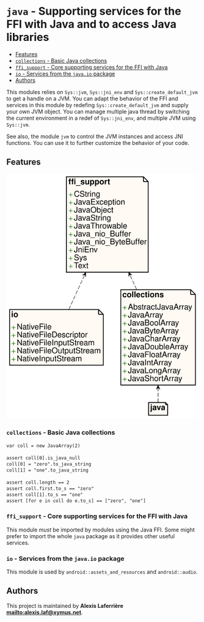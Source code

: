 # `java` - Supporting services for the FFI with Java and to access Java libraries

* [Features](#Features)
* [`collections` - Basic Java collections](#`collections`---Basic-Java-collections)
* [`ffi_support` - Core supporting services for the FFI with Java](#`ffi_support`---Core-supporting-services-for-the-FFI-with-Java)
* [`io` - Services from the `java.io` package](#`io`---Services-from-the-`java.io`-package)
* [Authors](#Authors)

This modules relies on `Sys::jvm`, `Sys::jni_env` and
`Sys::create_default_jvm` to get a handle on a JVM. You can adapt the
behavior of the FFI and services in this module by redefing
`Sys::create_default_jvm` and supply your own JVM object. You can manage
multiple java thread by switching the current environment in a redef
of `Sys::jni_env`, and multiple JVM using `Sys::jvm`.

See also, the module `jvm` to control the JVM instances and access JNI functions.
You can use it to further customize the behavior of your code.

## Features

![Diagram for `java`](uml-java.svg)

### `collections` - Basic Java collections

~~~
var coll = new JavaArray(2)

assert coll[0].is_java_null
coll[0] = "zero".to_java_string
coll[1] = "one".to_java_string

assert coll.length == 2
assert coll.first.to_s == "zero"
assert coll[1].to_s == "one"
assert [for e in coll do e.to_s] == ["zero", "one"]
~~~

### `ffi_support` - Core supporting services for the FFI with Java

This module *must* be imported by modules using the Java FFI.
Some might prefer to import the whole `java` package as it provides
other useful services.

### `io` - Services from the `java.io` package

This module is used by `android::assets_and_resources` and `android::audio`.

## Authors

This project is maintained by **Alexis Laferrière <mailto:alexis.laf@xymus.net>**.
